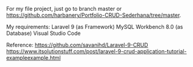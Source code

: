 For my file project, just go to branch master or https://github.com/harbanery/Portfolio-CRUD-Sederhana/tree/master.

My requirements:
Laravel 9 (as Framework)
MySQL Workbench 8.0 (as Database)
Visual Studio Code

Reference:
https://github.com/savanihd/Laravel-9-CRUD
https://www.itsolutionstuff.com/post/laravel-9-crud-application-tutorial-exampleexample.html
